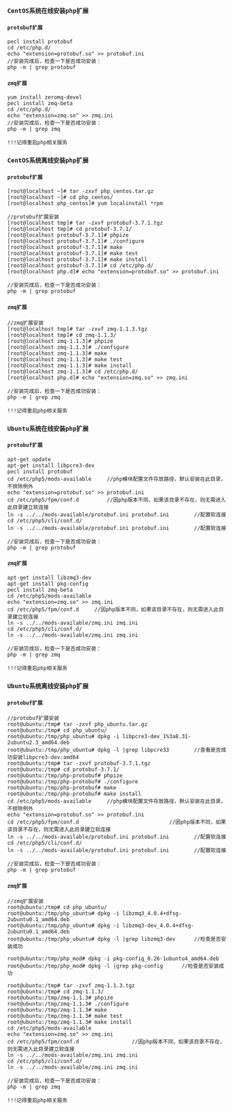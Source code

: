 ### ```CentOS系统在线安装php扩展```

#### ```protobuf扩展```

```shell
pecl install protobuf
cd /etc/php.d/
echo "extension=protobuf.so" >> protobuf.ini
//安装完成后，检查一下是否成功安装：
php -m | grep protobuf
```

#### ```zmq扩展```

```shell
yum install zeromq-devel
pecl install zmq-beta
cd /etc/php.d/
echo "extension=zmq.so" >> zmq.ini
//安装完成后，检查一下是否成功安装：
php -m | grep zmq
```

```!!!记得重启php相关服务```

### ```CentOS系统离线安装php扩展```

#### ```protobuf扩展```

```shell
[root@localhost ~]# tar -zxvf php_centos.tar.gz
[root@localhost ~]# cd php_centos/
[root@localhost php_centos]# yum localinstall *rpm

//protobuf扩展安装
[root@localhost tmp]# tar -zxvf protobuf-3.7.1.tgz
[root@localhost tmp]# cd protobuf-3.7.1/
[root@localhost protobuf-3.7.1]# phpize
[root@localhost protobuf-3.7.1]# ./configure
[root@localhost protobuf-3.7.1]# make
[root@localhost protobuf-3.7.1]# make test
[root@localhost protobuf-3.7.1]# make install
[root@localhost protobuf-3.7.1]# cd /etc/php.d/
[root@localhost php.d]# echo "extension=protobuf.so" >> protobuf.ini

//安装完成后，检查一下是否成功安装：
php -m | grep protobuf
```

#### ```zmq扩展```

```shell
//zmq扩展安装
[root@localhost tmp]# tar -zxvf zmq-1.1.3.tgz
[root@localhost tmp]# cd zmq-1.1.3/
[root@localhost zmq-1.1.3]# phpize
[root@localhost zmq-1.1.3]# ./configure
[root@localhost zmq-1.1.3]# make
[root@localhost zmq-1.1.3]# make test
[root@localhost zmq-1.1.3]# make install
[root@localhost zmq-1.1.3]# cd /etc/php.d/
[root@localhost php.d]# echo "extension=zmq.so" >> zmq.ini

//安装完成后，检查一下是否成功安装：
php -m | grep zmq
```

```!!!记得重启php相关服务```

### ```Ubuntu系统在线安装php扩展```

#### ```protobuf扩展```

```shell
apt-get update
apt-get install libpcre3-dev
pecl install protobuf
cd /etc/php5/mods-available		//php模块配置文件存放路径，默认安装在此目录，不排除例外
echo "extension=protobuf.so" >> protobuf.ini
cd /etc/php5/fpm/conf.d			//因php版本不同，如果该目录不存在，则无需进入此目录建立软连接	
ln -s ../../mods-available/protobuf.ini protobuf.ini		//配置软连接
cd /etc/php5/cli/conf.d/
ln -s ../../mods-available/protobuf.ini protobuf.ini		//配置软连接

//安装完成后，检查一下是否成功安装：
php -m | grep protobuf
```

#### ```zmq扩展```

```shell
apt-get install libzmq3-dev
apt-get install pkg-config
pecl install zmq-beta
cd /etc/php5/mods-available
echo "extension=zmq.so" >> zmq.ini
cd /etc/php5/fpm/conf.d		//因php版本不同，如果该目录不存在，则无需进入此目录建立软连接	
ln -s ../../mods-available/zmq.ini zmq.ini
cd /etc/php5/cli/conf.d/
ln -s ../../mods-available/zmq.ini zmq.ini

//安装完成后，检查一下是否成功安装：
php -m | grep zmq

```

```!!!记得重启php相关服务```

### ```Ubuntu系统离线安装php扩展```

#### ```protobuf扩展```

```shell
//protobuf扩展安装
root@ubuntu:/tmp# tar -zxvf php_ubuntu.tar.gz
root@ubuntu:/tmp# cd php_ubuntu/
root@ubuntu:/tmp/php_ubuntu# dpkg -i libpcre3-dev_1%3a8.31-2ubuntu2.3_amd64.deb
root@ubuntu:/tmp/php_ubuntu# dpkg -l |grep libpcre33		//查看是否成功安装libpcre3-dev:amd64
root@ubuntu:/tmp# tar -zxvf protobuf-3.7.1.tgz
root@ubuntu:/tmp# cd protobuf-3.7.1/
root@ubuntu:/tmp/php-protobuf# phpize
root@ubuntu:/tmp/php-protobuf# ./configure
root@ubuntu:/tmp/php-protobuf# make
root@ubuntu:/tmp/php-protobuf# make install
cd /etc/php5/mods-available		//php模块配置文件存放路径，默认安装在此目录，不排除例外
echo "extension=protobuf.so" >> protobuf.ini
cd /etc/php5/fpm/conf.d								//因php版本不同，如果该目录不存在，则无需进入此目录建立软连接	
ln -s ../../mods-available/protobuf.ini protobuf.ini		//配置软连接
cd /etc/php5/cli/conf.d/
ln -s ../../mods-available/protobuf.ini protobuf.ini		//配置软连接

//安装完成后，检查一下是否成功安装：
php -m | grep protobuf
```

#### ```zmq扩展```

```shell
//zmq扩展安装
root@ubuntu:/tmp# cd php_ubuntu/
root@ubuntu:/tmp/php_ubuntu# dpkg -i libzmq3_4.0.4+dfsg-2ubuntu0.1_amd64.deb
root@ubuntu:/tmp/php_ubuntu# dpkg -i libzmq3-dev_4.0.4+dfsg-2ubuntu0.1_amd64.deb
root@ubuntu:/tmp/php_ubuntu# dpkg -l |grep libzmq3-dev		//检查是否安装成功

root@ubuntu:/tmp/php_mod# dpkg -i pkg-config_0.26-1ubuntu4_amd64.deb
root@ubuntu:/tmp/php_mod# dpkg -l |grep pkg-config		//检查是否安装成功

root@ubuntu:/tmp# tar -zxvf zmq-1.1.3.tgz
root@ubuntu:/tmp# cd zmq-1.1.3/
root@ubuntu:/tmp/zmq-1.1.3# phpize
root@ubuntu:/tmp/zmq-1.1.3# ./configure
root@ubuntu:/tmp/zmq-1.1.3# make
root@ubuntu:/tmp/zmq-1.1.3# make test
root@ubuntu:/tmp/zmq-1.1.3# make install
cd /etc/php5/mods-available				
echo "extension=zmq.so" >> zmq.ini
cd /etc/php5/fpm/conf.d					//因php版本不同，如果该目录不存在，则无需进入此目录建立软连接
ln -s ../../mods-available/zmq.ini zmq.ini
cd /etc/php5/cli/conf.d/
ln -s ../../mods-available/zmq.ini zmq.ini

//安装完成后，检查一下是否成功安装：
php -m | grep zmq
```

```!!!记得重启php相关服务```